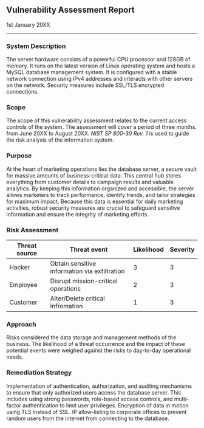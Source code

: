 ## Vulnerability Assessment Report

1st January 20XX
- - - -

### System Description

The server hardware consists of a powerful CPU processor and 128GB of memory. It runs on
the latest version of Linux operating system and hosts a MySQL database management
system. It is configured with a stable network connection using IPv4 addresses and interacts
with other servers on the network. Security measures include SSL/TLS encrypted connections.

### Scope

The scope of this vulnerability assessment relates to the current access controls of the system.
The assessment will cover a period of three months, from June 20XX to August 20XX. *NIST SP
800-30 Rev. 1* is used to guide the risk analysis of the information system.

### Purpose

At the heart of marketing operations lies the database server, a secure vault for massive amounts of business-critical data. 
This central hub stores everything from customer details to campaign results and valuable analytics. 
By keeping this information organized and accessible, the server allows marketers to track performance, identify trends, and tailor strategies for maximum impact. 
Because this data is essential for daily marketing activities, robust security measures are crucial to safeguard sensitive information and ensure the integrity of marketing efforts.

### Risk Assessment

| Threat source | Threat event | Likelihood | Severity |
| ------------- | ------------ | ---------- | -------- |
| Hacker        | Obtain sensitive information via exfiltration | 3 | 3 | 9 |
| Employee      | Disrupt mission-critical operations | 2 | 3 | 6 |
| Customer      | Alter/Delete critical infromation | 1 | 3 | 3 |

### Approach

Risks considered the data storage and management methods of the business. The likelihood of
a threat occurrence and the impact of these potential events were weighed against the risks
to day-to-day operational needs.

### Remediation Strategy

Implementation of authentication, authorization, and auditing mechanisms to ensure that only
authorized users access the database server. This includes using strong passwords, role-based
access controls, and multi-factor authentication to limit user privileges. Encryption of data in
motion using TLS instead of SSL. IP allow-listing to corporate offices to prevent random users
from the internet from connecting to the database.
